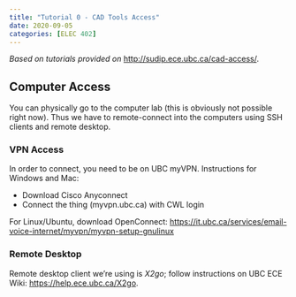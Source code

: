 ```yaml
---
title: "Tutorial 0 - CAD Tools Access"
date: 2020-09-05
categories: [ELEC 402]
---
```




*Based on tutorials provided on* <http://sudip.ece.ubc.ca/cad-access/>.

## Computer Access

You can physically go to the computer lab (this is obviously not possible right now). Thus we have to remote-connect into the computers using SSH clients and remote desktop.

### VPN Access

In order to connect, you need to be on UBC myVPN. Instructions for Windows and Mac:

- Download Cisco Anyconnect
- Connect the thing (myvpn.ubc.ca) with CWL login

For Linux/Ubuntu, download OpenConnect: <https://it.ubc.ca/services/email-voice-internet/myvpn/myvpn-setup-gnulinux>

### Remote Desktop

Remote desktop client we’re using is *X2go*; follow instructions on UBC ECE Wiki: <https://help.ece.ubc.ca/X2go>.
